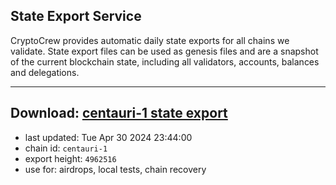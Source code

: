 ## State Export Service
CryptoCrew provides automatic daily state exports for all chains we validate. State export files can be used as genesis files and are a snapshot of the current blockchain state, including all validators, accounts, balances and delegations.

---
**Download: [centauri-1 state export](https://dl-eu2.ccvalidators.com/SERVICE/composable/centauri-1_export_4962516.json)**
---

- last updated: Tue Apr 30 2024 23:44:00
- chain id: `centauri-1`
- export height: `4962516`
- use for: airdrops, local tests, chain recovery
